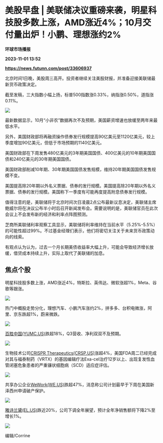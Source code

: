 # 美股早盘 | 美联储决议重磅来袭，明星科技股多数上涨，AMD涨近4%；10月交付量出炉！小鹏、理想涨约2%
**环球市场播报**

**2023-11-01 13:52**

**https://news.futunn.com/post/33606937**

北京时间1日晚，美股周三高开。投资者继续关注美股财报，并准备迎接美联储最新货币政策决定。

截至发稿，三大指数小幅上扬，标普500指数涨0.33%，纳指涨0.50%，道指涨0.11%。

![](https://postimg.futunn.com/16988466694142164560071.png)

最新数据显示，10月“小非农”数据再次不及预期，美国薪资增速也放缓至两年来最低水平。

另外，美国财政部将再融资操作债券发行规模提高90亿美元至1120亿美元，较上季度增加90亿美元，但低于市场预期的1140亿美元。

美国财政部在下周发售480亿美元的3年期美国国债、400亿美元的10年期美国国债和240亿美元的30年期美国国债。

美国财政部削减10年期、30年期美国国债发售规模，维持20年期美国国债发售规模不变。

美国提高除20年期以外名义票据、债券的发行规模。美国提高除20年期以外名义票据、债券的发行规模。美国称下一季度有可能再度提高附息债券发行规模。

值得注意的是，美联储将于北京时间次日凌晨2点公布最新议息决定，美联储主席鲍威尔将在决议公布半小时后召开新闻发布会。需要说明的是，美联储官员在此次会议上不会发布新的经济和利率点阵图预测。

芝商所美联储利率观察工具显示，美联储将利率维持在当前水平（5.25%-5.5%）的可能性超过99%。不过基金经理们表示，他们将密切关注关于未来货币政策动向的线索。

有观点认为认为，过去一个月长期美债收益率大幅上升，可能会导致经济增长放缓，借贷成本持续上升，实际上取代了美联储的加息。

焦点个股
----

明星科技股多数上涨，AMD涨近4%，特斯拉、英伟达、微软涨超1%，Meta、谷歌等跟涨。

![](https://postimg.futunn.com/16988462700335378375952.png)

热门中概股走势分化，理想汽车、小鹏汽车涨约2%，拼多多、台积电微涨，阿里、京东跌超1%，蔚来微跌。

![](https://postimg.futunn.com/16988464103861178587241.png)

[百胜中国(YUMC.US)](https://www.futunn.com/quote/stock?m=us&code=YUMC)跌超18%，Q3营收、净利双双不及预期。

![](https://postimg.futunn.com/16988460277721611912344.png)

生物技术公司[CRISPR Therapeutics(CRSP.US)](https://www.futunn.com/quote/stock?m=us&code=CRSP)涨超4%，美国FDA周二已经完成对其与福泰制药（VRTX）的基因编辑疗法Exa-cel治疗12岁以上、出现复发性血管闭塞危象患者的严重镰状细胞病（SCD）适应症评估。

![](https://postimg.futunn.com/16988460991576740981847.png)

共享办公企业[WeWork(WE.US)](https://www.futunn.com/quote/stock?m=us&code=WE)跌超47%，消息称公司计划最早于下周在美国新泽西州申请破产保护。

![](https://postimg.futunn.com/16988461170522125545347.png)

[雅诗兰黛(EL.US)](https://www.futunn.com/quote/stock?m=us&code=EL)跌近20%，公司下调全年展望，预计全年净销售额将下降2%至增长1%。

![](https://postimg.futunn.com/16988461805313213607296.png)

编辑/Corrine